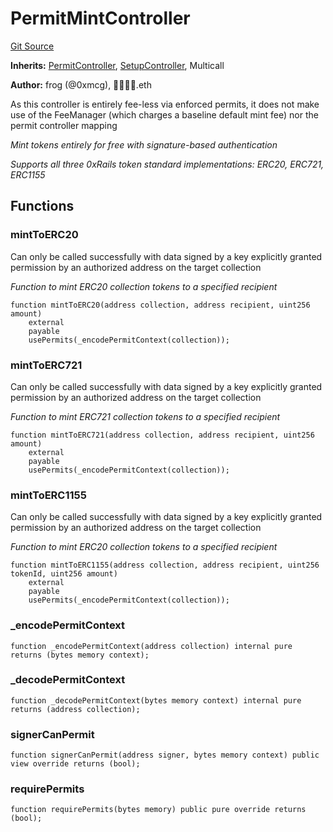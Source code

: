 # PermitMintController
[Git Source](https://github.com/0xStation/groupos/blob/a8023d340c65e0d686ded288134361dc4f500ad5/src/token/controller/PermitMintController.sol)

**Inherits:**
[PermitController](/src/lib/module/PermitController.sol/abstract.PermitController.md), [SetupController](/src/lib/module/SetupController.sol/abstract.SetupController.md), Multicall

**Author:**
frog (@0xmcg), 👦🏻👦🏻.eth

As this controller is entirely fee-less via enforced permits, it does not make use
of the FeeManager (which charges a baseline default mint fee) nor the permit controller mapping

*Mint tokens entirely for free with signature-based authentication*

*Supports all three 0xRails token standard implementations: ERC20, ERC721, ERC1155*


## Functions
### mintToERC20

Can only be called successfully with data signed by a key explicitly granted permission
by an authorized address on the target collection

*Function to mint ERC20 collection tokens to a specified recipient*


```solidity
function mintToERC20(address collection, address recipient, uint256 amount)
    external
    payable
    usePermits(_encodePermitContext(collection));
```

### mintToERC721

Can only be called successfully with data signed by a key explicitly granted permission
by an authorized address on the target collection

*Function to mint ERC721 collection tokens to a specified recipient*


```solidity
function mintToERC721(address collection, address recipient, uint256 amount)
    external
    payable
    usePermits(_encodePermitContext(collection));
```

### mintToERC1155

Can only be called successfully with data signed by a key explicitly granted permission
by an authorized address on the target collection

*Function to mint ERC20 collection tokens to a specified recipient*


```solidity
function mintToERC1155(address collection, address recipient, uint256 tokenId, uint256 amount)
    external
    payable
    usePermits(_encodePermitContext(collection));
```

### _encodePermitContext


```solidity
function _encodePermitContext(address collection) internal pure returns (bytes memory context);
```

### _decodePermitContext


```solidity
function _decodePermitContext(bytes memory context) internal pure returns (address collection);
```

### signerCanPermit


```solidity
function signerCanPermit(address signer, bytes memory context) public view override returns (bool);
```

### requirePermits


```solidity
function requirePermits(bytes memory) public pure override returns (bool);
```

